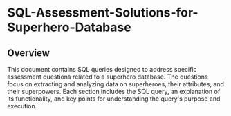 # SQL-Assessment-Solutions-for-Superhero-Database

## Overview
This document contains SQL queries designed to address specific assessment questions related to a superhero database. The questions focus on extracting and analyzing data on superheroes, their attributes, and their superpowers. Each section includes the SQL query, an explanation of its functionality, and key points for understanding the query's purpose and execution.
